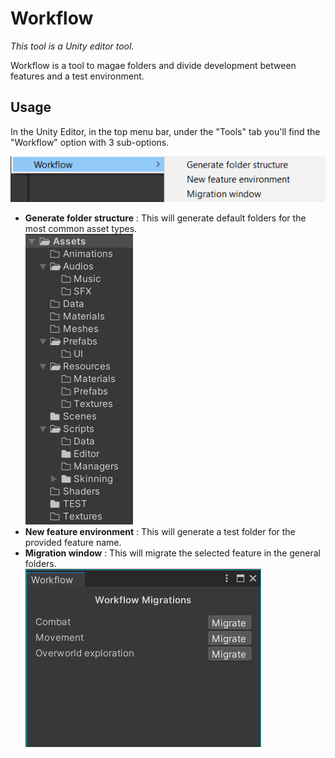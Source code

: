 # Workflow

_This tool is a Unity editor tool._

Workflow is a tool to magae folders and divide development between features and a test environment.

## Usage

In the Unity Editor, in the top menu bar, under the "Tools" tab you'll find the "Workflow" option with 3 sub-options.

![](.Screenshots/Menu.png)

- **Generate folder structure** : This will generate default folders for the most common asset types.\
![](.Screenshots/Folders.png)
- **New feature environment** : This will generate a test folder for the provided feature name.
- **Migration window** : This will migrate the selected feature in the general folders.\
![](.Screenshots/Migration.png)